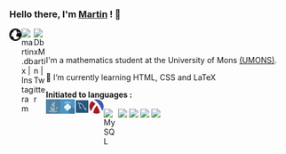 ### Hello there, I'm [Martin](https://github.com/MartinDbx) ! 👋

<a href="https://martin-dbx.webflow.io">
  <img align="left" alt="MARTIN DBX" width="22px" src="https://raw.githubusercontent.com/iconic/open-iconic/master/svg/globe.svg" />
<a />
<a href="https://www.instagram.com/martin.dbx/">
  <img align="left" alt="martin.dbx | Instagram" width="22px" src="https://cdn.jsdelivr.net/npm/simple-icons@v3/icons/instagram.svg" />
<a />
<a href="https://twitter.com/DbxMartin">
  <img align="left" alt="DbxMartin | Twitter" width="22px" src="https://cdn.jsdelivr.net/npm/simple-icons@v3/icons/twitter.svg" />
<a />
<br />
<br />

I'm a mathematics student at the University of Mons [(UMONS)](https://web.umons.ac.be/fr/).

🌱 I’m currently learning HTML, CSS and LaTeX

**Initiated to languages :**
<br />
<img align="left" alt="Java" width="26px" src="https://github.com/MartinDbx/MartinDbx/blob/master/java.png" />
<img align="left" alt="Java" width="26px" src="https://github.com/MartinDbx/MartinDbx/blob/master/python.png" />
<img align="left" alt="Java" width="26px" src="https://github.com/MartinDbx/MartinDbx/blob/master/mysql.png" />
<img align="left" alt="Java" width="26px" src="https://github.com/MartinDbx/MartinDbx/blob/master/racket.png" />
<br />
<img src="https://cdn.jsdelivr.net/npm/programming-languages-logos/src/python/python.png" height="26">
<img src="https://cdn.jsdelivr.net/npm/programming-languages-logos/src/java/java.png" height="26">
<img align="left" alt="MySQL" width="26px" src="mysql.jpg">
<img src="https://cdn.jsdelivr.net/npm/programming-languages-logos/src/mysql/mysql.png" height="26">
<img src="https://cdn.jsdelivr.net/npm/programming-languages-logos/src/java/java.png" height="26">
